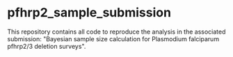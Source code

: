 # pfhrp2_sample_submission
This repository contains all code to reproduce the analysis in the associated submission: "Bayesian sample size calculation for Plasmodium falciparum pfhrp2/3 deletion surveys".
